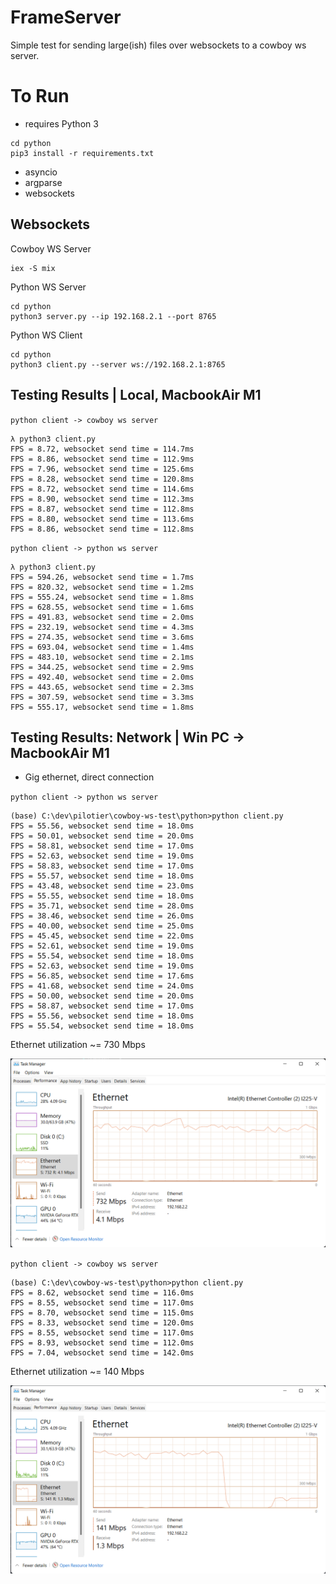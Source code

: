 # FrameServer

Simple test for sending large(ish) files over websockets to a cowboy ws server.

# To Run

- requires Python 3

```
cd python
pip3 install -r requirements.txt
```

- asyncio
- argparse
- websockets

## Websockets

Cowboy WS Server

```
iex -S mix
```

Python WS Server

```
cd python
python3 server.py --ip 192.168.2.1 --port 8765
```

Python WS Client

```
cd python
python3 client.py --server ws://192.168.2.1:8765
```

## Testing Results | Local, MacbookAir M1

`python client -> cowboy ws server`

```
λ python3 client.py
FPS = 8.72, websocket send time = 114.7ms
FPS = 8.86, websocket send time = 112.9ms
FPS = 7.96, websocket send time = 125.6ms
FPS = 8.28, websocket send time = 120.8ms
FPS = 8.72, websocket send time = 114.6ms
FPS = 8.90, websocket send time = 112.3ms
FPS = 8.87, websocket send time = 112.8ms
FPS = 8.80, websocket send time = 113.6ms
FPS = 8.86, websocket send time = 112.8ms
```

`python client -> python ws server`

```
λ python3 client.py
FPS = 594.26, websocket send time = 1.7ms
FPS = 820.32, websocket send time = 1.2ms
FPS = 555.24, websocket send time = 1.8ms
FPS = 628.55, websocket send time = 1.6ms
FPS = 491.83, websocket send time = 2.0ms
FPS = 232.19, websocket send time = 4.3ms
FPS = 274.35, websocket send time = 3.6ms
FPS = 693.04, websocket send time = 1.4ms
FPS = 483.10, websocket send time = 2.1ms
FPS = 344.25, websocket send time = 2.9ms
FPS = 492.40, websocket send time = 2.0ms
FPS = 443.65, websocket send time = 2.3ms
FPS = 307.59, websocket send time = 3.3ms
FPS = 555.17, websocket send time = 1.8ms
```

## Testing Results: Network | Win PC -> MacbookAir M1

* Gig ethernet, direct connection

`python client -> python ws server`

```
(base) C:\dev\pilotier\cowboy-ws-test\python>python client.py
FPS = 55.56, websocket send time = 18.0ms
FPS = 50.01, websocket send time = 20.0ms
FPS = 58.81, websocket send time = 17.0ms
FPS = 52.63, websocket send time = 19.0ms
FPS = 58.83, websocket send time = 17.0ms
FPS = 55.57, websocket send time = 18.0ms
FPS = 43.48, websocket send time = 23.0ms
FPS = 55.55, websocket send time = 18.0ms
FPS = 35.71, websocket send time = 28.0ms
FPS = 38.46, websocket send time = 26.0ms
FPS = 40.00, websocket send time = 25.0ms
FPS = 45.45, websocket send time = 22.0ms
FPS = 52.61, websocket send time = 19.0ms
FPS = 55.54, websocket send time = 18.0ms
FPS = 52.63, websocket send time = 19.0ms
FPS = 56.85, websocket send time = 17.6ms
FPS = 41.68, websocket send time = 24.0ms
FPS = 50.00, websocket send time = 20.0ms
FPS = 58.87, websocket send time = 17.0ms
FPS = 55.56, websocket send time = 18.0ms
FPS = 55.54, websocket send time = 18.0ms
```
Ethernet utilization ~= 730 Mbps

![](assets\python-ws-server.png)

`python client -> cowboy ws server`

```
(base) C:\dev\cowboy-ws-test\python>python client.py
FPS = 8.62, websocket send time = 116.0ms
FPS = 8.55, websocket send time = 117.0ms
FPS = 8.70, websocket send time = 115.0ms
FPS = 8.33, websocket send time = 120.0ms
FPS = 8.55, websocket send time = 117.0ms
FPS = 8.93, websocket send time = 112.0ms
FPS = 7.04, websocket send time = 142.0ms
```

Ethernet utilization ~= 140 Mbps

![](./assets/cowboy-ws-server.png)


